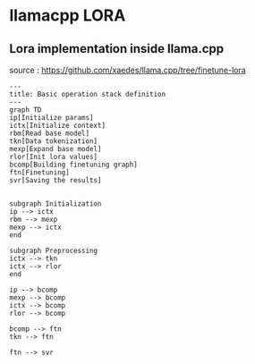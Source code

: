 # llamacpp LORA 

## Lora implementation inside llama.cpp

source : https://github.com/xaedes/llama.cpp/tree/finetune-lora

```mermaid
---
title: Basic operation stack definition
---
graph TD
ip[Initialize params]
ictx[Initialize context]
rbm[Read base model]
tkn[Data tokenization]
mexp[Expand base model]
rlor[Init lora values]
bcomp[Building finetuning graph]
ftn[Finetuning]
svr[Saving the results]


subgraph Initialization
ip --> ictx
rbm --> mexp
mexp --> ictx
end

subgraph Preprocessing
ictx --> tkn
ictx --> rlor
end

ip --> bcomp
mexp --> bcomp
ictx --> bcomp
rlor --> bcomp

bcomp --> ftn
tkn --> ftn

ftn --> svr

```